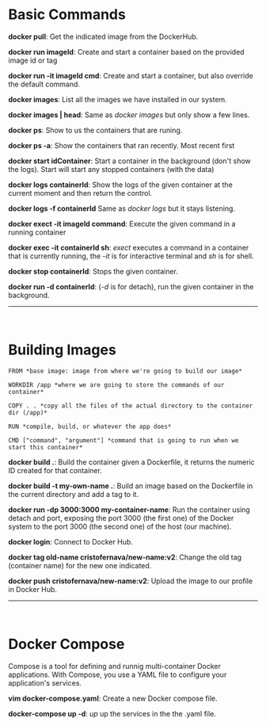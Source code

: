 <h1>Basic Commands</h1>

**docker pull**: Get the indicated image from the DockerHub.<br>

**docker run imageId**: Create and start a container based on the provided image id or tag<br>

**docker run -it imageId cmd**: Create and start a container, but also override the default command.<br>

**docker images**: List all the images we have installed in our system.<br>

**docker images | head**: Same as _docker images_ but only show a few lines.<br>

**docker ps**: Show to us the containers that are runing.<br>

**docker ps -a**: Show the containers that ran recently. Most recent first<br>

**docker start idContainer**: Start a container in the background (don't show the logs). Start will start any stopped containers (with the data)<br>

**docker logs containerId**: Show the logs of the given container at the current moment and then return the control.<br>

**docker logs -f containerId** Same as _docker logs_ but it stays listening.<br>

**docker exect -it imageId command**: Execute the given command in a running container<br>

**docker exec -it containerId sh**: _exect_ executes a command in a container that is currently running, the _-it_ is for interactive terminal and _sh_ is for shell.<br>

**docker stop containerId**: Stops the given container.<br>

**docker run -d containerId**: (_-d_ is for detach), run the given container in the background.<br>

<hr>
<br>
<h1>Building Images</h1>

    FROM *base image: image from where we're going to build our image*

    WORKDIR /app *where we are going to store the commands of our container*

    COPY . . *copy all the files of the actual directory to the container dir (/app)*

    RUN *compile, build, or whatever the app does*

    CMD ["command", "argument"] *command that is going to run when we start this container*

**docker build .**: Build the container given a Dockerfile, it returns the numeric ID created for that container.<br>

**docker build -t my-own-name .**: Build an image based on the Dockerfile in the current directory and add a tag to it.<br>

**docker run -dp 3000:3000 my-container-name**: Run the container using detach and port, exposing the port 3000 (the first one) of the Docker system to the port 3000 (the second one) of the host (our machine).<br>

**docker login**: Connect to Docker Hub.<br>

**docker tag old-name cristofernava/new-name:v2**: Change the old tag (container name) for the new one indicated.<br>

**docker push cristofernava/new-name:v2**: Upload the image to our profile in Docker Hub.<br>

<hr>
<br>
<h1>Docker Compose</h1>
Compose is a tool for defining and runnig multi-container Docker applications. With Compose, you use a YAML file to configure your application's services.<br>

**vim docker-compose.yaml**: Create a new Docker compose file.<br>

**docker-compose up -d**: _up_ up the services in the the .yaml file.
